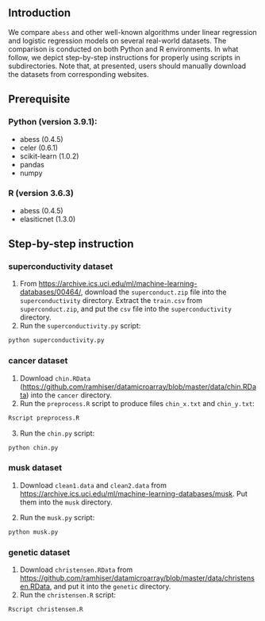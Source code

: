 ## Introduction

We compare `abess` and other well-known algorithms under linear regression and logistic regression models on several real-world datasets. The comparison is conducted on both Python and R environments. In what follow, we depict step-by-step instructions for properly using scripts in subdirectories. 
Note that, at presented, users should manually download the datasets from corresponding websites. 

## Prerequisite

### Python (version 3.9.1):

- abess (0.4.5)
- celer (0.6.1)
- scikit-learn (1.0.2)
- pandas
- numpy

### R (version 3.6.3)
- abess (0.4.5)
- elasiticnet (1.3.0)

## Step-by-step instruction
### superconductivity dataset
1. From https://archive.ics.uci.edu/ml/machine-learning-databases/00464/, download the `superconduct.zip` file into the `superconductivity` directory. Extract the `train.csv` from `superconduct.zip`, and put the `csv` file into the `superconductivity` directory. 
2. Run the `superconductivity.py` script:

```bash
python superconductivity.py
```

### cancer dataset

1. Download `chin.RData` (https://github.com/ramhiser/datamicroarray/blob/master/data/chin.RData) into the `cancer` directory. 
2. Run the `preprocess.R` script to produce files `chin_x.txt` and `chin_y.txt`:

```bash
Rscript preprocess.R
```

3. Run the `chin.py` script:
```bash
python chin.py
```

### musk dataset

1. Download `clean1.data` and `clean2.data` from https://archive.ics.uci.edu/ml/machine-learning-databases/musk. Put them into the `musk` directory. 

2. Run the `musk.py` script:
```bash
python musk.py
```

### genetic dataset

1. Download `christensen.RData` from https://github.com/ramhiser/datamicroarray/blob/master/data/christensen.RData, and put it into the `genetic` directory.
2. Run the `christensen.R` script:
```bash
Rscript christensen.R
```

